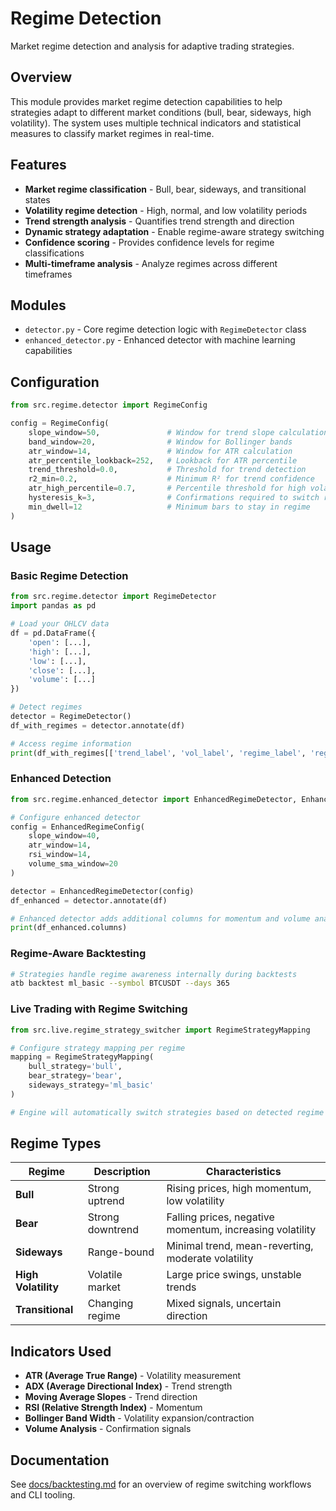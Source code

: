 # Regime Detection

Market regime detection and analysis for adaptive trading strategies.

## Overview

This module provides market regime detection capabilities to help strategies adapt to different market conditions (bull, bear, sideways, high volatility). The system uses multiple technical indicators and statistical measures to classify market regimes in real-time.

## Features

- **Market regime classification** - Bull, bear, sideways, and transitional states
- **Volatility regime detection** - High, normal, and low volatility periods
- **Trend strength analysis** - Quantifies trend strength and direction
- **Dynamic strategy adaptation** - Enable regime-aware strategy switching
- **Confidence scoring** - Provides confidence levels for regime classifications
- **Multi-timeframe analysis** - Analyze regimes across different timeframes

## Modules

- `detector.py` - Core regime detection logic with `RegimeDetector` class
- `enhanced_detector.py` - Enhanced detector with machine learning capabilities

## Configuration

```python
from src.regime.detector import RegimeConfig

config = RegimeConfig(
    slope_window=50,               # Window for trend slope calculation
    band_window=20,                # Window for Bollinger bands
    atr_window=14,                 # Window for ATR calculation
    atr_percentile_lookback=252,   # Lookback for ATR percentile
    trend_threshold=0.0,           # Threshold for trend detection
    r2_min=0.2,                    # Minimum R² for trend confidence
    atr_high_percentile=0.7,       # Percentile threshold for high volatility
    hysteresis_k=3,                # Confirmations required to switch regime
    min_dwell=12                   # Minimum bars to stay in regime
)
```

## Usage

### Basic Regime Detection
```python
from src.regime.detector import RegimeDetector
import pandas as pd

# Load your OHLCV data
df = pd.DataFrame({
    'open': [...],
    'high': [...],
    'low': [...],
    'close': [...],
    'volume': [...]
})

# Detect regimes
detector = RegimeDetector()
df_with_regimes = detector.annotate(df)

# Access regime information
print(df_with_regimes[['trend_label', 'vol_label', 'regime_label', 'regime_confidence']].tail())
```

### Enhanced Detection
```python
from src.regime.enhanced_detector import EnhancedRegimeDetector, EnhancedRegimeConfig

# Configure enhanced detector
config = EnhancedRegimeConfig(
    slope_window=40,
    atr_window=14,
    rsi_window=14,
    volume_sma_window=20
)

detector = EnhancedRegimeDetector(config)
df_enhanced = detector.annotate(df)

# Enhanced detector adds additional columns for momentum and volume analysis
print(df_enhanced.columns)
```

### Regime-Aware Backtesting
```bash
# Strategies handle regime awareness internally during backtests
atb backtest ml_basic --symbol BTCUSDT --days 365
```

### Live Trading with Regime Switching
```python
from src.live.regime_strategy_switcher import RegimeStrategyMapping

# Configure strategy mapping per regime
mapping = RegimeStrategyMapping(
    bull_strategy='bull',
    bear_strategy='bear',
    sideways_strategy='ml_basic'
)

# Engine will automatically switch strategies based on detected regime
```

## Regime Types

| Regime | Description | Characteristics |
|--------|-------------|-----------------|
| **Bull** | Strong uptrend | Rising prices, high momentum, low volatility |
| **Bear** | Strong downtrend | Falling prices, negative momentum, increasing volatility |
| **Sideways** | Range-bound | Minimal trend, mean-reverting, moderate volatility |
| **High Volatility** | Volatile market | Large price swings, unstable trends |
| **Transitional** | Changing regime | Mixed signals, uncertain direction |

## Indicators Used

- **ATR (Average True Range)** - Volatility measurement
- **ADX (Average Directional Index)** - Trend strength
- **Moving Average Slopes** - Trend direction
- **RSI (Relative Strength Index)** - Momentum
- **Bollinger Band Width** - Volatility expansion/contraction
- **Volume Analysis** - Confirmation signals

## Documentation

See [docs/backtesting.md](../../docs/backtesting.md#regime-detection) for an overview of regime switching workflows and CLI
tooling.
